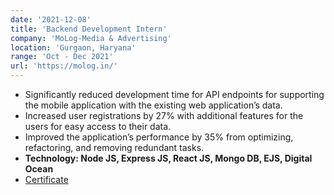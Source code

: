 ```yaml
---
date: '2021-12-08'
title: 'Backend Development Intern'
company: 'MoLog-Media & Advertising'
location: 'Gurgaon, Haryana'
range: 'Oct - Dec 2021'
url: 'https://molog.in/'
---
```

- Significantly reduced development time for API endpoints for supporting the mobile application with the existing web application’s data.
- Increased user registrations by 27% with additional features for the users for easy access to their data.
- Improved the application’s performance by 35% from optimizing, refactoring, and removing redundant tasks.
- **Technology: Node JS, Express JS, React JS, Mongo DB, EJS, Digital Ocean**
- [Certificate](https://drive.google.com/file/d/1wwddzc2lQ1w-N4wBt_LAaxdEpESvDc8c/view)
